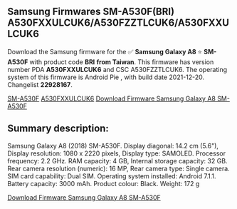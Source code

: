 <h2>Samsung Firmwares SM-A530F(BRI) A530FXXULCUK6/A530FZZTLCUK6/A530FXXULCUK6</h2>
Download the Samsung firmware for the ✅ <strong>Samsung Galaxy A8 </strong> ⭐ <strong>SM-A530F</strong> with product code <strong>BRI</strong> <strong> from Taiwan</strong>. This firmware has version number PDA <strong>A530FXXULCUK6</strong> and CSC A530FZZTLCUK6. The operating system of this firmware is Android Pie , with build date 2021-12-20. Changelist <strong>22928167</strong>.


[SM-A530F](https://samfirm.shop/samsung/model/SM-A530F)
[A530FXXULCUK6](https://samfirm.shop/samsung/pda/A530FXXULCUK6)
[Download Firmware Samsung Galaxy A8 SM-A530F](https://samfirm.shop/samsung/firmware/483658)
<h2>Summary description:</h2>
<p>Samsung Galaxy A8 (2018) SM-A530F. Display diagonal: 14.2 cm (5.6"), Display resolution: 1080 x 2220 pixels, Display type: SAMOLED. Processor frequency: 2.2 GHz. RAM capacity: 4 GB, Internal storage capacity: 32 GB. Rear camera resolution (numeric): 16 MP, Rear camera type: Single camera. SIM card capability: Dual SIM. Operating system installed: Android 7.1.1. Battery capacity: 3000 mAh. Product colour: Black. Weight: 172 g</p>


[Download Firmware Samsung Galaxy A8 SM-A530F](https://samfirm.shop/samsung/firmware/483658)
